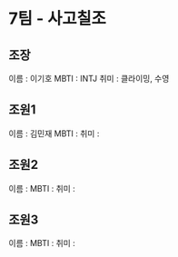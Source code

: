 # 7팀 - 사고칠조

## 조장
이름 : 이기호
MBTI : INTJ
취미 : 클라이밍, 수영

## 조원1
이름 : 김민재
MBTI : 
취미 : 

## 조원2
이름 : 
MBTI : 
취미 : 

## 조원3
이름 : 
MBTI : 
취미 : 